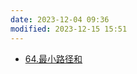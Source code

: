 ```yaml
---
date: 2023-12-04 09:36
modified: 2023-12-15 15:51
---
```


- [64.最小路径和](https://leetcode.cn/problems/minimum-path-sum/)
